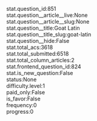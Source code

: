 stat.question_id:851  
stat.question__article__live:None  
stat.question__article__slug:None  
stat.question__title:Goat Latin  
stat.question__title_slug:goat-latin  
stat.question__hide:False  
stat.total_acs:3618  
stat.total_submitted:6518  
stat.total_column_articles:2  
stat.frontend_question_id:824  
stat.is_new_question:False  
status:None  
difficulty.level:1  
paid_only:False  
is_favor:False  
frequency:0  
progress:0  
